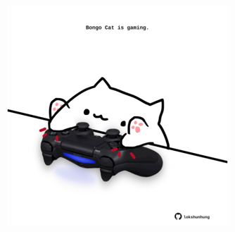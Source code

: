 <!-- built at 05/01/2023, 18:01:03 UTC -->
<p align="center">
  <img width="500" height="500" src="./ReadmeImage.svg">
</p>
